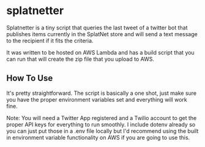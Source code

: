 # splatnetter
Splatnetter is a tiny script that queries the last tweet of a twitter bot that publishes items currently in the SplatNet store and will send a text message to the recipient if it fits the criteria.

It was written to be hosted on AWS Lambda and has a build script that you can run that will create the zip file that you upload to AWS. 


## How To Use
It's pretty straightforward. The script is basically a one shot, just make sure you have the proper environment variables set and everything will work fine.

Note: You will need a Twitter App registered and a Twilio account to get the proper API keys for everything to run smoothly. I include dotenv already so you can just put those in a .env file locally but I'd recommend using the built in environment variable functionality on AWS if you are going to use this.
